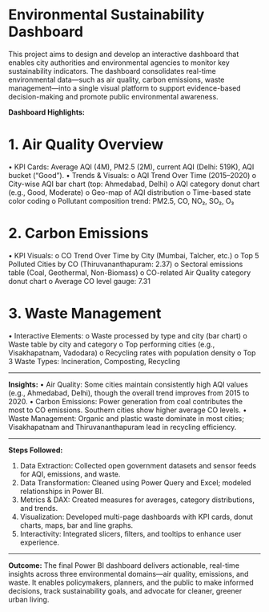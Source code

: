 # Environmental Sustainability Dashboard 
This project aims to design and develop an interactive dashboard that enables city authorities and environmental agencies to monitor key sustainability indicators. The dashboard consolidates real-time environmental data—such as air quality, carbon emissions, waste management—into a single visual platform to support evidence-based decision-making and promote public environmental awareness.

**Dashboard Highlights:**
# 1. Air Quality Overview
•	KPI Cards: Average AQI (4M), PM2.5 (2M), current AQI (Delhi: 519K), AQI bucket (“Good”).
•	Trends & Visuals:
o	AQI Trend Over Time (2015–2020)
o	City-wise AQI bar chart (top: Ahmedabad, Delhi)
o	AQI category donut chart (e.g., Good, Moderate)
o	Geo-map of AQI distribution
o	Time-based state color coding
o	Pollutant composition trend: PM2.5, CO, NO₂, SO₂, O₃
# 2. Carbon Emissions
•	KPI Visuals:
o	CO Trend Over Time by City (Mumbai, Talcher, etc.)
o	Top 5 Polluted Cities by CO (Thiruvananthapuram: 2.37)
o	Sectoral emissions table (Coal, Geothermal, Non-Biomass)
o	CO-related Air Quality category donut chart
o	Average CO level gauge: 7.31
# 3. Waste Management
•	Interactive Elements:
o	Waste processed by type and city (bar chart)
o	Waste table by city and category
o	Top performing cities (e.g., Visakhapatnam, Vadodara)
o	Recycling rates with population density
o	Top 3 Waste Types: Incineration, Composting, Recycling
________________________________________
**Insights:**
•	Air Quality: Some cities maintain consistently high AQI values (e.g., Ahmedabad, Delhi), though the overall trend improves from 2015 to 2020.
•	Carbon Emissions: Power generation from coal contributes the most to CO emissions. Southern cities show higher average CO levels.
•	Waste Management: Organic and plastic waste dominate in most cities; Visakhapatnam and Thiruvananthapuram lead in recycling efficiency.
________________________________________
**Steps Followed:**
1.	Data Extraction: Collected open government datasets and sensor feeds for AQI, emissions, and waste.
2.	Data Transformation: Cleaned using Power Query and Excel; modeled relationships in Power BI.
3.	Metrics & DAX: Created measures for averages, category distributions, and trends.
4.	Visualization: Developed multi-page dashboards with KPI cards, donut charts, maps, bar and line graphs.
5.	Interactivity: Integrated slicers, filters, and tooltips to enhance user experience.
________________________________________
**Outcome:**
The final Power BI dashboard delivers actionable, real-time insights across three environmental domains—air quality, emissions, and waste. It enables policymakers, planners, and the public to make informed decisions, track sustainability goals, and advocate for cleaner, greener urban living.

